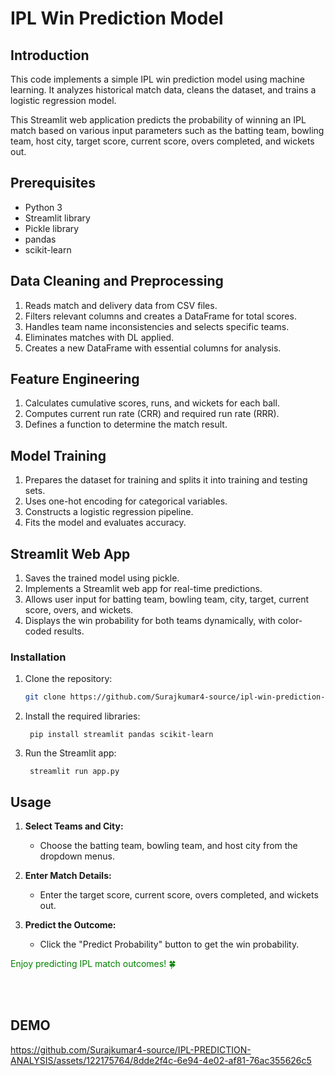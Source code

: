 # IPL Win Prediction Model

## Introduction
This code implements a simple IPL win prediction model using machine learning. It analyzes historical match data, cleans the dataset, and trains a logistic regression model.
     
  
  This Streamlit web application predicts the probability of winning an IPL match based on various input parameters such as the batting team, bowling team, host city, target score, current score, overs completed, and wickets out.
      

## Prerequisites

- Python 3
- Streamlit library
- Pickle library
- pandas
- scikit-learn



## Data Cleaning and Preprocessing
1. Reads match and delivery data from CSV files.
2. Filters relevant columns and creates a DataFrame for total scores.
3. Handles team name inconsistencies and selects specific teams.
4. Eliminates matches with DL applied.
5. Creates a new DataFrame with essential columns for analysis.

## Feature Engineering
1. Calculates cumulative scores, runs, and wickets for each ball.
2. Computes current run rate (CRR) and required run rate (RRR).
3. Defines a function to determine the match result.

## Model Training
1. Prepares the dataset for training and splits it into training and testing sets.
2. Uses one-hot encoding for categorical variables.
3. Constructs a logistic regression pipeline.
4. Fits the model and evaluates accuracy.

## Streamlit Web App
1. Saves the trained model using pickle.
2. Implements a Streamlit web app for real-time predictions.
3. Allows user input for batting team, bowling team, city, target, current score, overs, and wickets.
4. Displays the win probability for both teams dynamically, with color-coded results.


### Installation

1. Clone the repository:

   ```bash
   git clone https://github.com/Surajkumar4-source/ipl-win-prediction-streamlit.git


2. Install the required libraries:

        pip install streamlit pandas scikit-learn


3. Run the Streamlit app:

        streamlit run app.py


## Usage

1. **Select Teams and City:**
    - Choose the batting team, bowling team, and host city from the dropdown menus.

2. **Enter Match Details:**
    - Enter the target score, current score, overs completed, and wickets out.

3. **Predict the Outcome:**
    - Click the "Predict Probability" button to get the win probability.





<span style="color:green;">Enjoy predicting IPL match outcomes! 🍀</span>

<br><br>

## DEMO



https://github.com/Surajkumar4-source/IPL-PREDICTION-ANALYSIS/assets/122175764/8dde2f4c-6e94-4e02-af81-76ac355626c5









